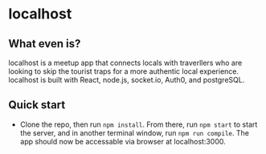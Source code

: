 # localhost

## What even is?

localhost is a meetup app that connects locals with traverllers who are looking to skip the tourist traps for a more authentic local experience.  localhost is built with React, node.js, socket.io, Auth0, and postgreSQL.

## Quick start

- Clone the repo, then run `npm install`.  From there, run `npm start` to start the server, and in another terminal window, run `npm run compile`.  The app should now be accessable via browser at localhost:3000.